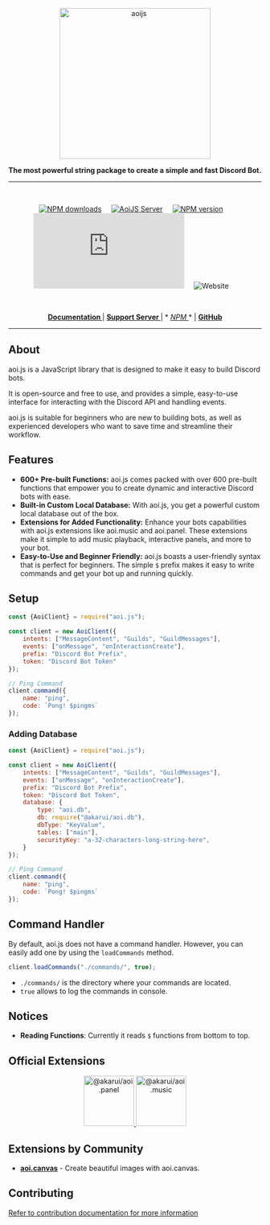 <p align="center">
  <a href="https://aoi.js.org">
    <img width="300" src="https://github.com/aoijs/website/blob/master/assets/images/aoijs-banner.png?raw=true" alt="aoijs">
  </a>
</p>

<div align="center">
  <b>The most powerful string package to create a simple and fast Discord Bot.</b>
</div>

---

<br/>

<div align="center">

[![NPM downloads][download-image]][download-url] &nbsp; &nbsp;
[![AoiJS Server][aoijs-server]][aoijs-server-url] &nbsp; &nbsp;
[![NPM version][npm-image]][npm-url] &nbsp; &nbsp;
![License](https://img.shields.io/npm/l/aoi.js) &nbsp; &nbsp;
![Website](https://img.shields.io/website?url=https%3A%2F%2Faoi.js.org&label=aoi.js.org) &nbsp; &nbsp;

[npm-image]: https://img.shields.io/npm/v/aoi.js.svg?color=42cfff

[npm-url]: https://npmjs.org/package/aoi.js

[download-image]: https://img.shields.io/npm/dt/aoi.js.svg?color=3182b0

[download-url]: https://npmjs.org/package/aoi.js

[aoijs-server]: https://img.shields.io/discord/773352845738115102?color=5865F2&logo=discord&logoColor=white

[aoijs-server-url]: https://discord.gg/HMUfMXDQsV

  </div>

<br />

<div align = "center">

**[ Documentation ](https://aoi.js.org/)** | **[ Support Server ](https://discord.gg/HMUfMXDQsV)** | *
*[ NPM ](https://npmjs.org/package/aoi.js)** | **[ GitHub ](https://github.com/akaruidevelopment/aoi.js)**

</div>

---

## About

aoi.js is a JavaScript library that is designed to make it easy to build Discord bots.

It is open-source and free to use, and provides a simple, easy-to-use interface for interacting with the Discord API and
handling events.

aoi.js is suitable for beginners who are new to building bots, as well as experienced developers who want to save time
and streamline their workflow.

## Features

- **600+ Pre-built Functions:** aoi.js comes packed with over 600 pre-built functions that empower you to create dynamic
  and interactive Discord bots with ease.
- **Built-in Custom Local Database:** With aoi.js, you get a powerful custom local database out of the box.
- **Extensions for Added Functionality:** Enhance your bots capabilities with aoi.js extensions like aoi.music and
  aoi.panel. These extensions make it simple to add music playback, interactive panels, and more to your bot.
- **Easy-to-Use and Beginner Friendly:** aoi.js boasts a user-friendly syntax that is perfect for beginners. The
  simple `$` prefix makes it easy to write commands and get your bot up and running quickly.

## Setup

```javascript
const {AoiClient} = require("aoi.js");

const client = new AoiClient({
    intents: ["MessageContent", "Guilds", "GuildMessages"],
    events: ["onMessage", "onInteractionCreate"],
    prefix: "Discord Bot Prefix",
    token: "Discord Bot Token"
});

// Ping Command
client.command({
    name: "ping",
    code: `Pong! $pingms`
});
```

### Adding Database

```javascript
const {AoiClient} = require("aoi.js");

const client = new AoiClient({
    intents: ["MessageContent", "Guilds", "GuildMessages"],
    events: ["onMessage", "onInteractionCreate"],
    prefix: "Discord Bot Prefix",
    token: "Discord Bot Token",
    database: {
        type: "aoi.db",
        db: require("@akarui/aoi.db"),
        dbType: "KeyValue",
        tables: ["main"],
        securityKey: "a-32-characters-long-string-here",
    }
});

// Ping Command
client.command({
    name: "ping",
    code: `Pong! $pingms`
});
```

## Command Handler

By default, aoi.js does not have a command handler. However, you can easily add one by using the `loadCommands` method.

```javascript
client.loadCommands("./commands/", true);
```

- `./commands/` is the directory where your commands are located.
- `true` allows to log the commands in console.

## Notices

- **Reading Functions**: Currently it reads `$` functions from bottom to top.

## Official Extensions

<div align="center">
  <a href="https://aoi.js.org/extensions/aoipanel">
    <img width="100" src="https://github.com/aoijs/website/blob/master/assets/images/aoipanel.png?raw=true" alt="@akarui/aoi.panel">
  </a>
  <a href="https://aoi.js.org/extensions/aoimusic">
    <img width="100" src="https://github.com/aoijs/website/blob/master/assets/images/aoimusic.png?raw=true" alt="@akarui/aoi.music">
  </a>
</div>

## Extensions by Community

- **[aoi.canvas](https://aoi.js.org/extensions/aoicanvas)** - Create beautiful images with aoi.canvas.

## Contributing

[Refer to contribution documentation for more information](https://github.com/AkaruiDevelopment/aoi.js/blob/v6/.github/CONTRIBUTING.md)